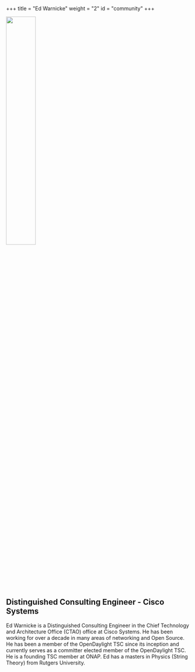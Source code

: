 +++
title = "Ed Warnicke"
weight = "2"
id = "community"
+++

<img src="/img/ew.jpg" width=40% >

## Distinguished Consulting Engineer - Cisco Systems

Ed Warnicke is a Distinguished Consulting Engineer in the Chief Technology
and Architecture Office (CTAO) office at Cisco Systems. He has been working
for over a decade in many areas of networking and Open Source. He has been
a member of the OpenDaylight TSC since its inception and currently serves as
a committer elected member of the OpenDaylight TSC. He is a founding TSC
member at ONAP. Ed has a masters in Physics (String Theory) from Rutgers University.
